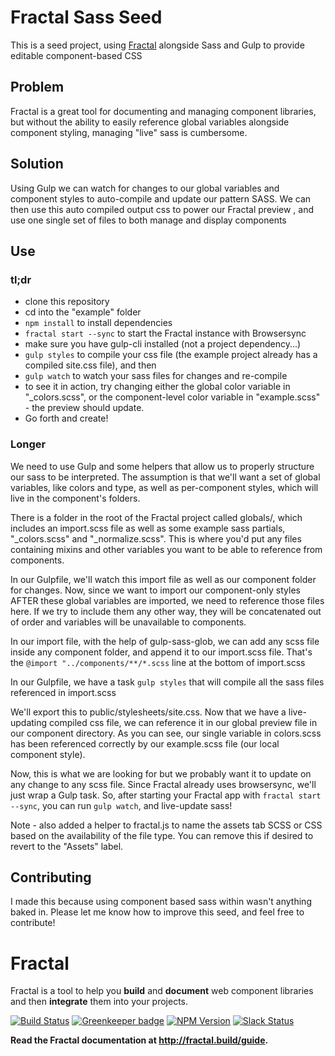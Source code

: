 # Fractal Sass Seed

This is a seed project, using [Fractal](https://github.com/frctl/fractal) alongside Sass and Gulp to provide editable component-based CSS

## Problem

Fractal is a great tool for documenting and managing component libraries, but without the ability to easily reference global variables alongside component styling, managing "live" sass is cumbersome.

## Solution

Using Gulp we can watch for changes to our global variables and component styles to auto-compile and update our pattern SASS. We can then use this auto compiled output css to power our Fractal preview , and use one single set of files to both manage and display components

## Use

### tl;dr

- clone this repository
- cd into the "example" folder
- `npm install` to install dependencies
- `fractal start --sync` to start the Fractal instance with Browsersync
-  make sure you have gulp-cli installed (not a project dependency...)
- `gulp styles` to compile your css file (the example project already has a compiled site.css file), and then
- `gulp watch` to watch your sass files for changes and re-compile
- to see it in action, try changing either the global color variable in "_colors.scss", or the component-level color variable in "example.scss" - the preview should update.
- Go forth and create!

### Longer

We need to use Gulp and some helpers that allow us to properly structure our sass to be interpreted. The assumption is that we'll want a set of global variables, like colors and type, as well as per-component styles, which will live in the component's folders.

There is a folder in the root of the Fractal project called globals/, which includes an import.scss file as well as some example sass partials, "_colors.scss" and "_normalize.scss". This is where you'd put any files containing mixins and other  variables you want to be able to reference from components.

In our Gulpfile, we'll watch this import file as well as our component folder for changes. Now, since we want to import our component-only styles AFTER these global variables are imported, we need to reference those files here. If we try to include them any other way, they will be concatenated out of order and variables will be unavailable to components.

In our import file, with the help of gulp-sass-glob, we can add any scss file inside any component folder, and append it to our import.scss file. That's the `@import "../components/**/*.scss` line at the bottom of import.scss

In our Gulpfile, we have a task `gulp styles` that will compile all the sass files referenced in import.scss

We'll export this to public/stylesheets/site.css. Now that we have a live-updating compiled css file, we can reference it in our global preview file in our component directory. As you can see, our single variable in colors.scss has been referenced correctly by our example.scss file (our local component style).


Now, this is what we are looking for but we probably want it to update on any change to any scss file. Since Fractal already uses browsersync, we'll just wrap a Gulp task. So, after starting your Fractal app with `fractal start --sync`, you can run `gulp watch`, and live-update sass!


Note - also added a helper to fractal.js to name the assets tab SCSS or CSS based on the availability of the file type. You can remove this if desired to revert to the "Assets" label.

## Contributing

I made this because using component based sass within wasn't anything baked in. Please let me know how to improve this seed, and feel free to contribute!

# Fractal

Fractal is a tool to help you **build** and **document** web component libraries and then **integrate** them into your projects.

[![Build Status](https://img.shields.io/travis/frctl/fractal/master.svg?style=flat-square)](https://travis-ci.org/frctl/fractal)
[![Greenkeeper badge](https://img.shields.io/badge/greenkeeper-enabled-brightgreen.svg?style=flat-square)](https://greenkeeper.io/)
[![NPM Version](https://img.shields.io/npm/v/@frctl/fractal.svg?style=flat-square)](https://www.npmjs.com/package/@frctl/fractal)
[![Slack Status](http://slack.fractal.build/badge.svg)](http://slack.fractal.build)

**Read the Fractal documentation at http://fractal.build/guide.**
